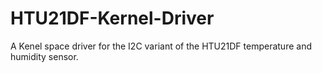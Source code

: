 # HTU21DF-Kernel-Driver
A Kenel space driver for the I2C variant of the HTU21DF temperature and humidity sensor.

